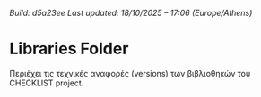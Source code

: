 *Build: d5a23ee*
*Last updated: 18/10/2025 – 17:06 (Europe/Athens)*
# Libraries Folder  
Περιέχει τις τεχνικές αναφορές (versions) των βιβλιοθηκών του CHECKLIST project.
